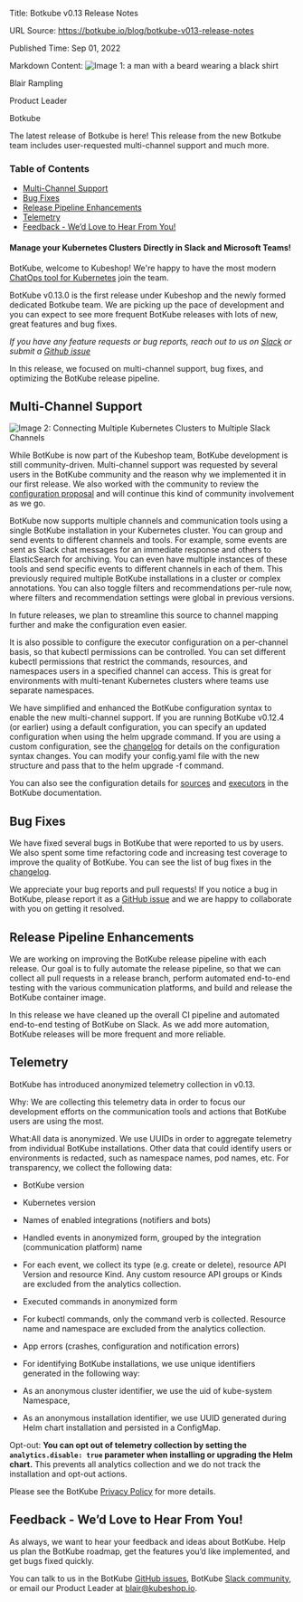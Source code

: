Title: Botkube v0.13 Release Notes

URL Source: https://botkube.io/blog/botkube-v013-release-notes

Published Time: Sep 01, 2022

Markdown Content:
![Image 1: a man with a beard wearing a black shirt](https://assets-global.website-files.com/634fabb21508d6c9db9bc46f/636df3edbf5389368f6bef9c_cYbM1beBC5tQnSPVfaXCg_W9tkHugByZV2TOleN6pTw.jpeg)

Blair Rampling

Product Leader

Botkube

The latest release of Botkube is here! This release from the new Botkube team includes user-requested multi-channel support and much more.

### Table of Contents

*   [Multi-Channel Support](#multi-channel-support)
*   [Bug Fixes](#bug-fixes)
*   [Release Pipeline Enhancements](#release-pipeline-enhancements)
*   [Telemetry](#telemetry)
*   [Feedback - We’d Love to Hear From You!](#feedback-we-d-love-to-hear-from-you-)

#### Manage your Kubernetes Clusters Directly in Slack and Microsoft Teams!

BotKube, welcome to Kubeshop! We're happy to have the most modern [ChatOps tool for Kubernetes](http://botkube.io/) join the team.

BotKube v0.13.0 is the first release under Kubeshop and the newly formed dedicated Botkube team. We are picking up the pace of development and you can expect to see more frequent BotKube releases with lots of new, great features and bug fixes.

_If you have any feature requests or bug reports, reach out to us on [Slack](http://join.botkube.io/) or submit a [Github issue](https://github.com/kubeshop/botkube/issues)_

In this release, we focused on multi-channel support, bug fixes, and optimizing the BotKube release pipeline.

Multi-Channel Support
---------------------

![Image 2: Connecting Multiple Kubernetes Clusters to Multiple Slack Channels](https://assets-global.website-files.com/634fabb21508d6c9db9bc46f/6360eb6a2fdfd662d24a9ca0_6310c1dc595cf2e50475bc23_2dGs46sYiazq09JJsR0RtJZwNSQPpS_FFV3EcATxfr7Om0vQQgafkiLDUdFNfVg31adYxk0VRVgyPxjr4nFPLENhF8XSeLPmBAAWVS6dDYtRkgat9EqCF5ApyMZyVhDBJX0cW0y9knrOPcDdSQIsRg.png)

While BotKube is now part of the Kubeshop team, BotKube development is still community-driven. Multi-channel support was requested by several users in the BotKube community and the reason why we implemented it in our first release. We also worked with the community to review the [configuration proposal](https://github.com/kubeshop/botkube/issues/628) and will continue this kind of community involvement as we go.

BotKube now supports multiple channels and communication tools using a single BotKube installation in your Kubernetes cluster. You can group and send events to different channels and tools. For example, some events are sent as Slack chat messages for an immediate response and others to ElasticSearch for archiving. You can even have multiple instances of these tools and send specific events to different channels in each of them. This previously required multiple BotKube installations in a cluster or complex annotations. You can also toggle filters and recommendations per-rule now, where filters and recommendation settings were global in previous versions.

In future releases, we plan to streamline this source to channel mapping further and make the configuration even easier.

It is also possible to configure the executor configuration on a per-channel basis, so that kubectl permissions can be controlled. You can set different kubectl permissions that restrict the commands, resources, and namespaces users in a specified channel can access. This is great for environments with multi-tenant Kubernetes clusters where teams use separate namespaces.

We have simplified and enhanced the BotKube configuration syntax to enable the new multi-channel support. If you are running BotKube v0.12.4 (or earlier) using a default configuration, you can specify an updated configuration when using the helm upgrade command. If you are using a custom configuration, see the [changelog](https://github.com/kubeshop/botkube/blob/main/CHANGELOG.md#v0130-2022-08-29) for details on the configuration syntax changes. You can modify your config.yaml file with the new structure and pass that to the helm upgrade -f command.

You can also see the configuration details for [sources](https://botkube.io/configuration/source/) and [executors](https://botkube.io/configuration/executor/) in the BotKube documentation.

Bug Fixes
---------

We have fixed several bugs in BotKube that were reported to us by users. We also spent some time refactoring code and increasing test coverage to improve the quality of BotKube. You can see the list of bug fixes in the [changelog](https://github.com/kubeshop/botkube/blob/main/CHANGELOG.md#v0130-2022-08-29).

We appreciate your bug reports and pull requests! If you notice a bug in BotKube, please report it as a [GitHub issue](https://github.com/kubeshop/botkube/issues) and we are happy to collaborate with you on getting it resolved.

Release Pipeline Enhancements
-----------------------------

We are working on improving the BotKube release pipeline with each release. Our goal is to fully automate the release pipeline, so that we can collect all pull requests in a release branch, perform automated end-to-end testing with the various communication platforms, and build and release the BotKube container image.

In this release we have cleaned up the overall CI pipeline and automated end-to-end testing of BotKube on Slack. As we add more automation, BotKube releases will be more frequent and more reliable.

Telemetry
---------

BotKube has introduced anonymized telemetry collection in v0.13.

Why: We are collecting this telemetry data in order to focus our development efforts on the communication tools and actions that BotKube users are using the most.

What:All data is anonymized. We use UUIDs in order to aggregate telemetry from individual BotKube installations. Other data that could identify users or environments is redacted, such as namespace names, pod names, etc. For transparency, we collect the following data:

*   BotKube version

*   Kubernetes version

*   Names of enabled integrations (notifiers and bots)

*   Handled events in anonymized form, grouped by the integration (communication platform) name

*   For each event, we collect its type (e.g. create or delete), resource API Version and resource Kind. Any custom resource API groups or Kinds are excluded from the analytics collection.

*   Executed commands in anonymized form

*   For kubectl commands, only the command verb is collected. Resource name and namespace are excluded from the analytics collection.

*   App errors (crashes, configuration and notification errors)

*   For identifying BotKube installations, we use unique identifiers generated in the following way:

*   As an anonymous cluster identifier, we use the uid of kube-system Namespace,

*   As an anonymous installation identifier, we use UUID generated during Helm chart installation and persisted in a ConfigMap.


Opt-out: **You can opt out of telemetry collection by setting the `analytics.disable: true` parameter when installing or upgrading the Helm chart.** This prevents all analytics collection and we do not track the installation and opt-out actions.

Please see the BotKube [Privacy Policy](https://botkube.io/privacy/) for more details.

Feedback - We’d Love to Hear From You!
--------------------------------------

As always, we want to hear your feedback and ideas about BotKube. Help us plan the BotKube roadmap, get the features you’d like implemented, and get bugs fixed quickly.

You can talk to us in the BotKube [GitHub issues](https://github.com/kubeshop/botkube/issues), BotKube [Slack community](http://join.botkube.io/), or email our Product Leader at [blair@kubeshop.io](mailto:blair@kubeshop.io).

‍

‍
